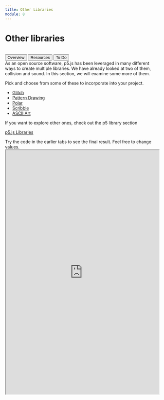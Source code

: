 ```yaml
---
title: Other Libraries
module: 8
---
```


# Other libraries <br />


<br />


<div class="tab">
  <button class="tablinks active" onclick="openTab(event, 'Overview')">Overview</button>
      <button class="tablinks" onclick="openTab(event, 'Resources')">Resources</button>
  <button class="tablinks" onclick="openTab(event, 'ToDo')">To Do</button>
 
</div>

<div id="Overview" class="tabcontent" style="display:block"  >
<div class="tabhtml" markdown="1">
  As an open source software, p5.js has been leveraged in many different ways to create multiple libraries.  We have already looked at two of them, collision and sound. In this section, we will examine some more of them.
</div>
</div>

<div id="Resources" class="tabcontent">
<div class="tabhtml" markdown="1">

Pick and choose from some of these to incorporate into your project.

* <a href="https://p5.glitch.me/" target="_blank">Glitch</a>
* <a href="https://github.com/SYM380/p5.pattern" target="_blank">Pattern Drawing</a>
* <a href="https://github.com/liz-peng/p5.Polar" target="_blank">Polar</a>
* <a href="https://github.com/generative-light/p5.scribble.js" target="_blank">Scribble</a>
* <a href="https://tetoki.eu/asciiart" target="_blank">ASCII Art</a>

If you want to explore other ones, check out the p5 library section

<a href="https://p5js.org/libraries/" target="_blank">p5.js Libraries</a>

</div>
</div>

<div id="ToDo" class="tabcontent">
<div class="tabhtml" markdown="1">
Try the code in the earlier tabs to see the final result. Feel free to change values.

<iframe src="https://editor.p5js.org/" width="100%" height="800px"></iframe>
</div>
</div>

